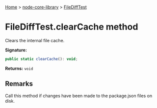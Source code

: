 <!-- docId=node-core-library.filedifftest.clearcache -->

[Home](./index.md) &gt; [node-core-library](./node-core-library.md) &gt; [FileDiffTest](./node-core-library.filedifftest.md)

# FileDiffTest.clearCache method

Clears the internal file cache.

**Signature:**
```javascript
public static clearCache(): void;
```
**Returns:** `void`


## Remarks

Call this method if changes have been made to the package.json files on disk.
